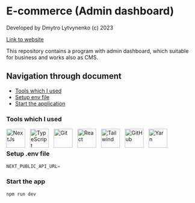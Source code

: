 # E-commerce (Admin dashboard)
Developed by Dmytro Lytvynenko (с) 2023

[Link to website](https://e-commerce-admin-git-main-dimativ.vercel.app/sign-in?redirect_url=https%3A%2F%2Fe-commerce-admin-git-main-dimativ.vercel.app%2F)

This repository contains a program with admin dashboard, which suitable for business and works also as CMS.
## Navigation through document
* [Tools which I used](#Tools-which-I-used)
* [Setup env file](#setup-env-file)
* [Start the application](#Start-the-app)

### Tools which I used

<img align="left" alt="NextJs" width="50px" style="padding-right:10px;" src="https://cdn.jsdelivr.net/gh/devicons/devicon/icons/nextjs/nextjs-original-wordmark.svg" />
<img align="left" alt="TypeScript" width="50px" style="padding-right:10px;" src="https://cdn.jsdelivr.net/gh/devicons/devicon/icons/typescript/typescript-plain.svg" />
<img align="left" alt="Git" width="50px" style="padding-right:10px;" src="https://cdn.jsdelivr.net/gh/devicons/devicon/icons/git/git-original.svg" />
<img align="left" alt="React" width="50px" style="padding-right:10px;" src="https://cdn.jsdelivr.net/gh/devicons/devicon/icons/react/react-original.svg" />
<img align="left" alt="Tailwind" width="50px" style="padding-right:10px;" src="https://cdn.jsdelivr.net/gh/devicons/devicon/icons/tailwindcss/tailwindcss-plain.svg" />
<img align="left" alt="GitHub" width="50px" style="padding-right:10px;" src="https://cdn.jsdelivr.net/gh/devicons/devicon/icons/github/github-original.svg" />
<img align="left" alt="Yarn" width="50px" style="padding-right:10px;" src="https://cdn.jsdelivr.net/gh/devicons/devicon/icons/yarn/yarn-original.svg" />
<br />

#

### Setup .env file


```js
NEXT_PUBLIC_API_URL=
```


### Start the app

```shell
npm run dev
```

